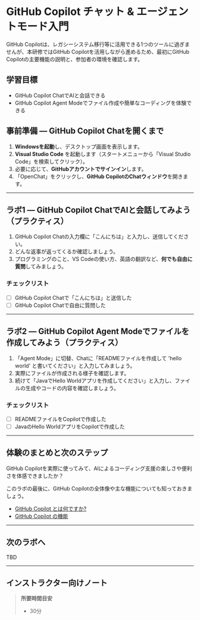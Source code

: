 # GitHub Copilot チャット & エージェントモード入門

GitHub Copilotは、レガシーシステム移行等に活用できる1つのツールに過ぎませんが、本研修ではGitHub Copilotを活用しながら進めるため、最初にGitHub Copilotの主要機能の説明と、参加者の環境を確認します。

## 学習目標
- GitHub Copilot ChatでAIと会話できる
- GitHub Copilot Agent Modeでファイル作成や簡単なコーディングを体験できる

## 事前準備 — GitHub Copilot Chatを開くまで
1. **Windowsを起動**し、デスクトップ画面を表示します。
2. **Visual Studio Code** を起動します（スタートメニューから「Visual Studio Code」を検索してクリック）。
3. 必要に応じて、**GitHubアカウントでサインイン**します。
4. 「OpenChat」をクリックし、**GitHub CopilotのChatウィンドウ**を開きます。

---

## ラボ1 — GitHub Copilot ChatでAIと会話してみよう（プラクティス）
1. GitHub Copilot Chatの入力欄に「こんにちは」と入力し、送信してください。
2. どんな返事が返ってくるか確認しましょう。
3. プログラミングのこと、VS Codeの使い方、英語の翻訳など、**何でも自由に質問**してみましょう。

### チェックリスト
- [ ] GitHub Copilot Chatで「こんにちは」と送信した
- [ ] GitHub Copilot Chatで自由に質問した

---

## ラボ2 — GitHub Copilot Agent Modeでファイルを作成してみよう（プラクティス）
1. 「Agent Mode」に切替、Chatに「READMEファイルを作成して 'hello world' と書いてください」と入力してみましょう。
2. 実際にファイルが作成される様子を確認します。
3. 続けて「JavaでHello Worldアプリを作成してください」と入力し、ファイルの生成やコードの内容を確認しましょう。

### チェックリスト
- [ ] READMEファイルをCopilotで作成した
- [ ] JavaのHello WorldアプリをCopilotで作成した

---

## 体験のまとめと次のステップ

GitHub Copilotを実際に使ってみて、AIによるコーディング支援の楽しさや便利さを体感できましたか？

このラボの最後に、GitHub Copilotの全体像や主な機能についても知っておきましょう。

- [GitHub Copilot とは何ですか?](https://docs.github.com/ja/copilot/get-started/what-is-github-copilot)
- [GitHub Copilot の機能](https://docs.github.com/ja/copilot/get-started/features)

---

## 次のラボへ

TBD

---

## インストラクター向けノート
> **所要時間目安**
> - 30分